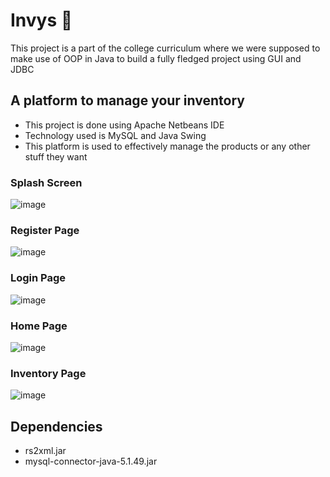 # Invys 🏬
This project is a part of the college curriculum where we were supposed to make use of OOP in Java to build a fully fledged project using GUI and JDBC
## A platform to manage your inventory
- This project is done using Apache Netbeans IDE
- Technology used is MySQL and Java Swing
- This platform is used to effectively manage the products or any other stuff they want

### Splash Screen
![image](https://user-images.githubusercontent.com/78098329/147255864-d8f59d96-0185-4680-b2e6-8a722bdd36db.png)

### Register Page
![image](https://user-images.githubusercontent.com/78098329/148078583-e151bbd9-0b61-4457-a4df-0e757b6ca8c7.png)

### Login Page
![image](https://user-images.githubusercontent.com/78098329/148078735-cadac1d3-f69d-4cff-99d2-98182a9f60f4.png)

### Home Page
![image](https://user-images.githubusercontent.com/78098329/148078447-9924c940-0bc2-4c67-af8c-4e84fd553c72.png)

### Inventory Page
![image](https://user-images.githubusercontent.com/78098329/147257115-bd6beb8d-33cc-44c3-8448-ed1b7053ebbc.png)

## Dependencies
- rs2xml.jar
- mysql-connector-java-5.1.49.jar
